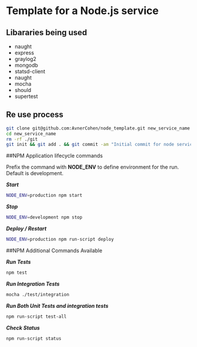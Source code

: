 # Template for a Node.js service

## Libararies being used

* naught
* express
* graylog2
* mongodb
* statsd-client
* naught
* mocha
* should
* supertest

## Re use process

````sh
git clone git@github.com:AvnerCohen/node_template.git new_service_name
cd new_service_name
rm -rf ./git
git init && git add . && git commit -am "Initial commit for node service"
````

##NPM Application lifecycle commands

Prefix the command with **NODE_ENV** to define environment for the run.
Default is development.

***Start***

````sh
NODE_ENV=production npm start
````

***Stop***

````sh
NODE_ENV=development npm stop
````

***Deploy / Restart***

````sh
NODE_ENV=production npm run-script deploy
````

##NPM Additional Commands Available

***Run Tests***

````sh
npm test
````

***Run Integration Tests***

````sh
mocha ./test/integration
````

***Run Both Unit Tests and integration tests***

````sh
npm run-script test-all
````


***Check Status***

````sh
npm run-script status
````
